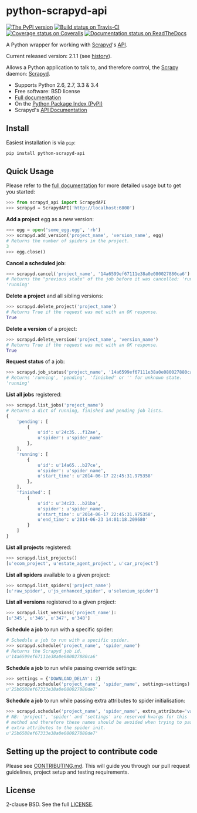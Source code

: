 # python-scrapyd-api

[![The PyPI version](https://badge.fury.io/py/python-scrapyd-api.png)][pypi] [![Build status on Travis-CI](https://travis-ci.org/djm/python-scrapyd-api.png?branch=master)](https://travis-ci.org/djm/python-scrapyd-api) [![Coverage status on Coveralls](https://coveralls.io/repos/djm/python-scrapyd-api/badge.png)](https://coveralls.io/r/djm/python-scrapyd-api) [![Documentation status on ReadTheDocs](https://readthedocs.org/projects/python-scrapyd-api/badge/?version=latest)][docs]

A Python wrapper for working with [Scrapyd][scrapyd]'s [API][scrapyd-api-docs].

Current released version: 2.1.1 (see [history][history]).

Allows a Python application to talk to, and therefore control, the
[Scrapy][scrapy] daemon: [Scrapyd][scrapyd].

* Supports Python 2.6, 2.7, 3.3 & 3.4
* Free software: BSD license
* [Full documentation][docs]
* On the [Python Package Index (PyPI)][pypi]
* Scrapyd's [API Documentation][scrapyd-api-docs]

[scrapy]: http://scrapy.org/
[scrapyd]: https://github.com/scrapy/scrapyd
[scrapyd-api-docs]: http://scrapyd.readthedocs.org/en/latest/api.html
[history]: https://github.com/djm/python-scrapyd-api/blob/master/HISTORY.md
[pypi]: https://pypi.python.org/pypi/python-scrapyd-api/
[docs]: http://python-scrapyd-api.readthedocs.org/en/latest/

## Install

Easiest installation is via `pip`:

```bash
pip install python-scrapyd-api
```

## Quick Usage

Please refer to the [full documentation][docs] for more detailed usage but to get you started:

```python
>>> from scrapyd_api import ScrapydAPI
>>> scrapyd = ScrapydAPI('http://localhost:6800')
```

**Add a project** egg as a new version:

```python
>>> egg = open('some_egg.egg', 'rb')
>>> scrapyd.add_version('project_name', 'version_name', egg)
# Returns the number of spiders in the project.
3
>>> egg.close()
```

**Cancel a scheduled job**:

```python
>>> scrapyd.cancel('project_name', '14a6599ef67111e38a0e080027880ca6')
# Returns the "previous state" of the job before it was cancelled: 'running' or 'pending'.
'running'
```

**Delete a project** and all sibling versions:

```python
>>> scrapyd.delete_project('project_name')
# Returns True if the request was met with an OK response.
True
```

**Delete a version** of a project:

```python
>>> scrapyd.delete_version('project_name', 'version_name')
# Returns True if the request was met with an OK response.
True
```

**Request status** of a job:

```python
>>> scrapyd.job_status('project_name', '14a6599ef67111e38a0e080027880ca6')
# Returns 'running', 'pending', 'finished' or '' for unknown state.
'running'
```

**List all jobs** registered:

```python
>>> scrapyd.list_jobs('project_name')
# Returns a dict of running, finished and pending job lists.
{
    'pending': [
        {
            u'id': u'24c35...f12ae',
            u'spider': u'spider_name'
        },
    ],
    'running': [
        {
            u'id': u'14a65...b27ce',
            u'spider': u'spider_name',
            u'start_time': u'2014-06-17 22:45:31.975358'
        },
    ],
    'finished': [
        {
            u'id': u'34c23...b21ba',
            u'spider': u'spider_name',
            u'start_time': u'2014-06-17 22:45:31.975358',
            u'end_time': u'2014-06-23 14:01:18.209680'
        }
    ]
}
```

**List all projects** registered:

```python
>>> scrapyd.list_projects()
[u'ecom_project', u'estate_agent_project', u'car_project']
```

**List all spiders** available to a given project:

```python
>>> scrapyd.list_spiders('project_name')
[u'raw_spider', u'js_enhanced_spider', u'selenium_spider']
```

**List all versions** registered to a given project:

```python
>>> scrapyd.list_versions('project_name'):
[u'345', u'346', u'347', u'348']
```

**Schedule a job** to run with a specific spider:

```python
# Schedule a job to run with a specific spider.
>>> scrapyd.schedule('project_name', 'spider_name')
# Returns the Scrapyd job id.
u'14a6599ef67111e38a0e080027880ca6'
```

**Schedule a job** to run while passing override settings:

```python
>>> settings = {'DOWNLOAD_DELAY': 2}
>>> scrapyd.schedule('project_name', 'spider_name', settings=settings)
u'25b6588ef67333e38a0e080027880de7'
```

**Schedule a job** to run while passing extra attributes to spider initialisation:

```python
>>> scrapyd.schedule('project_name', 'spider_name', extra_attribute='value')
# NB: 'project', 'spider' and 'settings' are reserved kwargs for this
# method and therefore these names should be avoided when trying to pass
# extra attributes to the spider init.
u'25b6588ef67333e38a0e080027880de7'
```


## Setting up the project to contribute code

Please see [CONTRIBUTING.md][contributing].  This will guide you through our pull request
guidelines, project setup and testing requirements.

[contributing]: https://github.com/djm/python-scrapyd-api/blob/master/CONTRIBUTING.md

## License

2-clause BSD. See the full [LICENSE][license].

[license]: https://github.com/djm/python-scrapyd-api/blob/master/LICENSE
